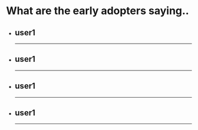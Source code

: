 # What are the early adopters saying..

<div class="grid cards" markdown>

-   __user1__
    ----
    ----

-   __user1__
    ----
    ----

-   __user1__
    ----
    ----

-   __user1__
    ----
    ----

</div>
